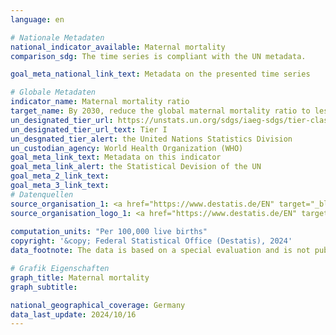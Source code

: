 ```yaml
---
language: en    

# Nationale Metadaten    
national_indicator_available: Maternal mortality    
comparison_sdg: The time series is compliant with the UN metadata.    

goal_meta_national_link_text: Metadata on the presented time series    

# Globale Metadaten    
indicator_name: Maternal mortality ratio    
target_name: By 2030, reduce the global maternal mortality ratio to less than 70 per 100,000 live births    
un_designated_tier_url: https://unstats.un.org/sdgs/iaeg-sdgs/tier-classification/    
un_designated_tier_url_text: Tier I    
un_desgnated_tier_alert: the United Nations Statistics Division    
un_custodian_agency: World Health Organization (WHO)    
goal_meta_link_text: Metadata on this indicator    
goal_meta_link_alert: the Statistical Devision of the UN    
goal_meta_2_link_text:     
goal_meta_3_link_text:         
# Datenquellen
source_organisation_1: <a href="https://www.destatis.de/EN" target="_blank" title="Click here to go to the website of the organisation Federal Statistical Office (Destatis)."> Federal Statistical Office (Destatis) </a>
source_organisation_logo_1: <a href="https://www.destatis.de/EN" target="_blank"><img src="https://sdg-indikatoren.de/public/OrgImgEn/destatis.png" alt="Logo destatis" style="height:60px; width:148px"/></a>
    
computation_units: "Per 100,000 live births"    
copyright: '&copy; Federal Statistical Office (Destatis), 2024'    
data_footnote: The data is based on a special evaluation and is not publicly available.    

# Grafik Eigenschaften    
graph_title: Maternal mortality
graph_subtitle:     

national_geographical_coverage: Germany    
data_last_update: 2024/10/16    
---
```


<span></span>